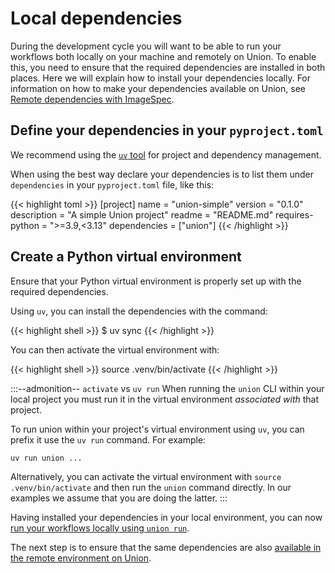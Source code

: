 # Local dependencies

During the development cycle you will want to be able to run your workflows both locally on your machine and remotely on Union.
To enable this, you need to ensure that the required dependencies are installed in both places.
Here we will explain how to install your dependencies locally.
For information on how to make your dependencies available on Union, see [Remote dependencies with ImageSpec](./remote-dependencies-with-image-spec.md).

## Define your dependencies in your `pyproject.toml`

We recommend using the [`uv` tool](https://docs.astral.sh/uv/) for project and dependency management.

When using the best way declare your dependencies is to list them under `dependencies` in your `pyproject.toml` file, like this:

{{< highlight toml >}}
[project]
name = "union-simple"
version = "0.1.0"
description = "A simple Union project"
readme = "README.md"
requires-python = ">=3.9,<3.13"
dependencies = ["union"]
{{< /highlight >}}

## Create a Python virtual environment

Ensure that your Python virtual environment is properly set up with the required dependencies.

Using `uv`, you can install the dependencies with the command:

{{< highlight shell >}}
$ uv sync
{{< /highlight >}}

You can then activate the virtual environment with:

{{< highlight shell >}}
source .venv/bin/activate
{{< /highlight >}}

:::--admonition-- `activate` vs `uv run`
When running the `union` CLI within your local project you must run it in the virtual environment _associated with_ that project.

To run union within your project's virtual environment using `uv`, you can prefix it use the `uv run` command. For example:

`uv run union ...`

Alternatively, you can activate the virtual environment with `source .venv/bin/activate` and then run the `union` command directly.
In our examples we assume that you are doing the latter.
:::

Having installed your dependencies in your local environment, you can now [run your workflows locally using `union run`](./running-your-code.md).

The next step is to ensure that the same dependencies are also [available in the remote environment on Union](./remote-dependencies-with-image-spec.md).
